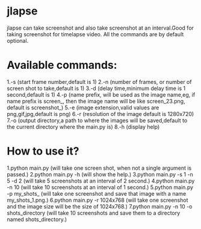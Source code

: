 # jlapse
jlapse can take screenshot and also take screenshot at an interval.Good for taking screenshot for timelapse video.
All the commands are by default optional.

# Available commands:
  1.-s (start frame number,default is 1)
  2.-n (number of frames, or number of screen shot to take,default is 1)
  3.-d (delay time,minimum delay time is 1 second,default is 1)
  4.-p (name prefix, will be used as the image name,eg, if name prefix is screen_, then the image name will be like screen_23.png,
        default is screenshot_)
  5.-e (image extension,valid values are png,gif,jpg,default is png)
  6.-r (resolution of the image default is 1280x720)
  7.-o (output directory,a path to where the images will be saved,default to the current directory where the main.py is)
  8.-h (display help)

# How to use it?
1.python main.py  (will take one screen shot, when not a single argument is passed.)
2.python main.py -h (will show the help.)
3.python main.py -s 1 -n 5 -d 2 (will take 5 screenshots at an interval of 2 second.)
4.python main.py -n 10 (will take 10 screenshots at an interval of 1 second.)
5.python main.py -p my_shots_ (will take one screenshot and save that image with a name my_shots_1.png.)
6.python main.py -r 1024x768 (will take one screenshot and the image size will be the size of 1024x768.)
7.python main.py -n 10 -o shots_directory (will take 10 screenshots and save them to a directory named shots_directory.)
